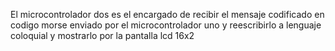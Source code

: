 El microcontrolador dos es el encargado de recibir el mensaje codificado en codigo morse enviado por el microcontrolador uno y reescribirlo a lenguaje coloquial y mostrarlo por la pantalla lcd 16x2
